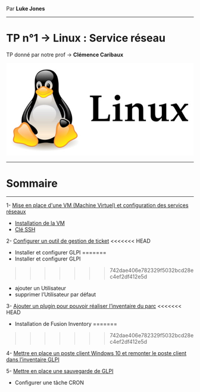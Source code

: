 Par **Luke Jones** 

---
# TP n°1 -> **Linux : Service réseau**

TP donné par notre prof -> **Clémence Caribaux**

![](Image/linux_logo.jpg)

----
# **Sommaire**

----

1- [Mise en place d'une VM (Machine Virtuel) et configuration des services réseaux](https://github.com/Luke859/TP-Linux/blob/main/1-Mise%20en%20place%20d'une%20VM.md)
- [Installation de la VM](https://github.com/Luke859/TP-Linux/blob/main/1-Mise%20en%20place%20d'une%20VM.md#linstallation)
- [Clé SSH](https://github.com/Luke859/TP-Linux/blob/main/1-Mise%20en%20place%20d'une%20VM.md#mise-en-place-dune-cl%C3%A9-ssh)

2- [Configurer un outil de gestion de ticket]()
<<<<<<< HEAD
- Installer et configurer GLPI 
=======
- Installer et configurer GLPI
>>>>>>> 742dae406e782329f5032bcd28ec4ef2df412e5d
- ajouter un Utilisateur
- supprimer l’Utilisateur par défaut

3- [Ajouter un plugin pour pouvoir réaliser l’inventaire du parc]()
<<<<<<< HEAD
- Installation de Fusion Inventory
=======
>>>>>>> 742dae406e782329f5032bcd28ec4ef2df412e5d


4- [Mettre en place un poste client Windows 10 et remonter le poste client dans l’inventaire GLPI]()

5- [Mettre en place une sauvegarde de GLPI]()
- Configurer une tâche CRON



